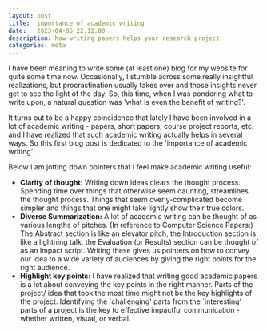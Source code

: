 ```yaml
---
layout: post
title:  importance of academic writing
date:   2023-04-05 22:12:00
description: how writing papers helps your research project 
categories: meta
---
```

I have been meaning to write some (at least one) blog for my website for
quite some time now. Occasionally, I stumble across some really insightful
realizations, but procrastination usually takes over and those insights
never get to see the light of the day. So, this time, when I was pondering
what to write upon, a natural question was 'what is even the benefit of writing?'.  

It turns out to be a happy coincidence that lately I have been involved in a
lot of academic writing - papers, short papers, course project reports, etc.
and I have realized that such academic writing actually helps in several ways.
So this first blog post is dedicated to the 'importance of academic writing'.  

Below I am jotting down pointers that I feel make academic writing useful:

<ul>
    <li><strong>Clarity of thought:</strong> Writing down ideas clears the thought process.
    Spending time over things that otherwise seem daunting, streamlines the thought
    process. Things that seem overly-complicated become simpler and things that
    one might take lightly show their true colors.</li>
    <li><strong>Diverse Summarization:</strong> A lot of academic writing can
    be thought of as various lengths of pitches. (In reference to Computer Science
    Papers:) The Abstract section is like an elevator pitch, the Introduction
    section is like a lightning talk, the Evaluation (or Results) section can be
    thought of as an Impact script. Writing these gives us pointers on how to
    convey our idea to a wide variety of audiences by giving the right points for
    the right audience.</li>
    <li><strong>Highlight key points:</strong> I have realized that writing good academic papers
    is a lot about conveying the key points in the right manner. Parts of the project/
    idea that took the most time might not be the key highlights of the project.
    Identifying the `challenging' parts from the `interesting' parts of a project is
    the key to effective impactful communication - whether written, visual, or verbal.</li>
</ul>
